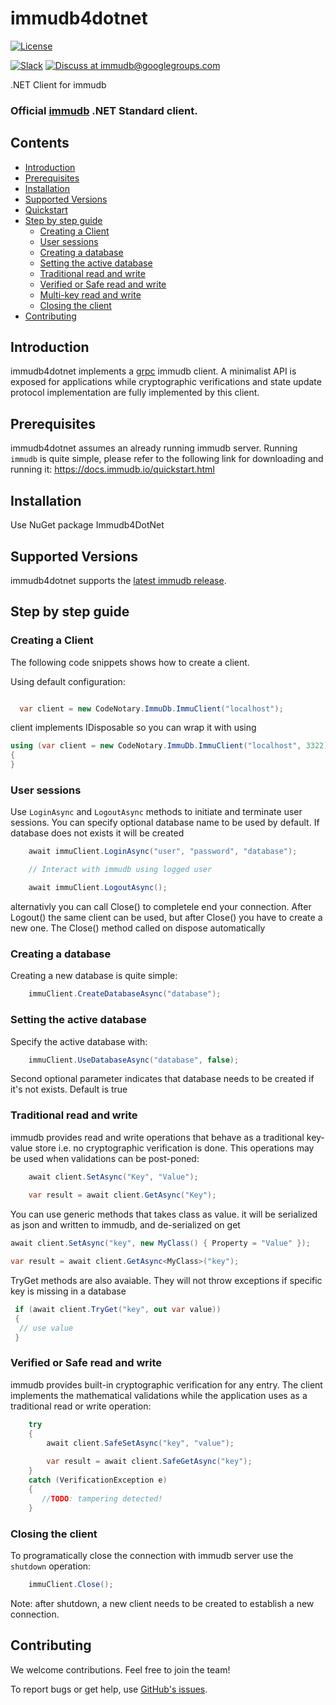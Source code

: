 # immudb4dotnet

[![License](https://img.shields.io/github/license/codenotary/immudb4dotnet)](LICENSE)

[![Slack](https://img.shields.io/badge/join%20slack-%23immutability-brightgreen.svg)](https://slack.vchain.us/)
[![Discuss at immudb@googlegroups.com](https://img.shields.io/badge/discuss-immudb%40googlegroups.com-blue.svg)](https://groups.google.com/group/immudb)

.NET Client for immudb


### Official [immudb] .NET Standard client.

[immudb]: https://grpc.io/


## Contents

- [Introduction](#introduction)
- [Prerequisites](#prerequisites)
- [Installation](#installation)
- [Supported Versions](#supported-versions)
- [Quickstart](#quickstart)
- [Step by step guide](#step-by-step-guide)
    * [Creating a Client](#creating-a-client)
    * [User sessions](#user-sessions)
    * [Creating a database](#creating-a-database)
    * [Setting the active database](#setting-the-active-database)
    * [Traditional read and write](#traditional-read-and-write)
    * [Verified or Safe read and write](#verified-or-safe-read-and-write)
    * [Multi-key read and write](#multi-key-read-and-write)
    * [Closing the client](#creating-a-database)
- [Contributing](#contributing)

## Introduction

immudb4dotnet implements a [grpc] immudb client. A minimalist API is exposed for applications while cryptographic
verifications and state update protocol implementation are fully implemented by this client.

[grpc]: https://grpc.io/
[immudb research paper]: https://immudb.io/
[immudb]: https://immudb.io/

## Prerequisites

immudb4dotnet assumes an already running immudb server. Running `immudb` is quite simple, please refer to the
following link for downloading and running it: https://docs.immudb.io/quickstart.html

## Installation

Use NuGet package Immudb4DotNet

## Supported Versions

immudb4dotnet supports the [latest immudb release].

[latest immudb release]: https://github.com/codenotary/immudb/releases/tag/v0.7.1

## Step by step guide

### Creating a Client

The following code snippets shows how to create a client.

Using default configuration:
```C# 

  var client = new CodeNotary.ImmuDb.ImmuClient("localhost");
```

client implements IDisposable so you can wrap it with using

```C# 
using (var client = new CodeNotary.ImmuDb.ImmuClient("localhost", 3322))
{
}
```

### User sessions

Use `LoginAsync` and `LogoutAsync` methods to initiate and terminate user sessions. You can specify optional database name to be used by default. If database does not exists it will be created

```C#
    await immuClient.LoginAsync("user", "password", "database");

    // Interact with immudb using logged user

    await immuClient.LogoutAsync();
```

alternativly you can call Close() to completele end your connection. After Logout() the same client can be used, but after Close() you have to create a new one. The Close() method called on dispose automatically

### Creating a database

Creating a new database is quite simple:

```C#
    immuClient.CreateDatabaseAsync("database");
```

### Setting the active database

Specify the active database with:

```C#
    immuClient.UseDatabaseAsync("database", false);
```

Second optional parameter indicates that database needs to be created if it's not exists. Default is true

### Traditional read and write

immudb provides read and write operations that behave as a traditional
key-value store i.e. no cryptographic verification is done. This operations
may be used when validations can be post-poned:

```C#
    await client.SetAsync("Key", "Value");
    
    var result = await client.GetAsync("Key");
```

You can use generic methods that takes class as value. it will be serialized as json and written to immudb, and de-serialized on get

```C#
await client.SetAsync("key", new MyClass() { Property = "Value" });

var result = await client.GetAsync<MyClass>("key");
```

TryGet methods are also avaiable. They will not throw exceptions if specific key is missing in a database

```C#
 if (await client.TryGet("key", out var value))
 {
  // use value
 }
```

### Verified or Safe read and write

immudb provides built-in cryptographic verification for any entry. The client
implements the mathematical validations while the application uses as a traditional
read or write operation:

```C#
    try
    {
        await client.SafeSetAsync("key", "value");
    
        var result = await client.SafeGetAsync("key");
    } 
    catch (VerificationException e) 
    {
       //TODO: tampering detected!
    }
```



### Closing the client

To programatically close the connection with immudb server use the `shutdown` operation:
 
```C#
    immuClient.Close();
```

Note: after shutdown, a new client needs to be created to establish a new connection.

## Contributing

We welcome contributions. Feel free to join the team!

To report bugs or get help, use [GitHub's issues].

[GitHub's issues]: https://github.com/codenotary/immudb4dotnet/issues
